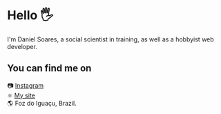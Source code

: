 # Hello 🖐

I'm Daniel Soares, a social scientist in training, as well as a hobbyist web developer.

## You can find me on

📷 [Instagram](https://instagram.com/dansoares)  
⚛️ [My site](https://dsoares.me)  
🌎 Foz do Iguaçu, Brazil.

